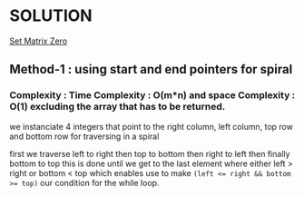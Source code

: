 # SOLUTION

[Set Matrix Zero](https://leetcode.com/problems/spiral-matrix/)

## Method-1 : using start and end pointers for spiral

### Complexity : Time Complexity : O(m\*n) and space Complexity : O(1) excluding the array that has to be returned.

we instanciate 4 integers that point to the right column, left column, top row and bottom row for traversing in a spiral

first we traverse left to right then top to bottom then right to left then finally bottom to top
this is done until we get to the last element where either left > right or bottom < top which enables use to make
`(left <= right && bottom >= top)` our condition for the while loop.

